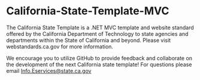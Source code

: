 # California-State-Template-MVC

The California State Template is a .NET MVC template and website standard offered by the California Department of Technology to state agencies and departments within the State of California and beyond. Please visit webstandards.ca.gov for more information.

We encourage you to utilize GitHub to provide feedback and collaborate on the development of the next California state template! For questions please email Info.Eservices@state.ca.gov

